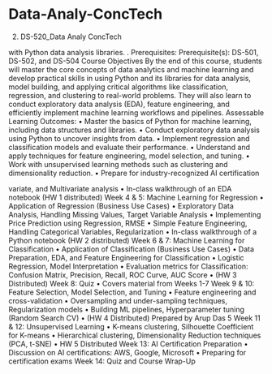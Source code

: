 # Data-Analy-ConcTech
2. DS-520_Data Analy ConcTech

with Python data analysis libraries.
.
Prerequisites: Prerequisite(s): DS-501, DS-502, and DS-504
Course Objectives
By the end of this course, students will master the core concepts of data analytics and machine learning and develop practical skills in using Python and its libraries for data analysis, model building, and applying critical algorithms like classification, regression, and clustering to real-world problems. They will also learn to conduct exploratory data analysis (EDA), feature engineering, and efficiently implement machine learning workflows and pipelines.
Assessable Learning Outcomes:
• Master the basics of Python for machine learning, including data structures and libraries.
• Conduct exploratory data analysis using Python to uncover insights from data.
• Implement regression and classification models and evaluate their performance.
• Understand and apply techniques for feature engineering, model selection, and tuning.
• Work with unsupervised learning methods such as clustering and dimensionality reduction.
• Prepare for industry-recognized AI certification



variate, and Multivariate analysis • In-class walkthrough of an EDA notebook (HW 1 distributed)
Week 4 & 5: Machine Learning for Regression
• Application of Regression (Business Use Cases)
• Exploratory Data Analysis, Handling Missing Values, Target Variable Analysis
• Implementing Price Prediction using Regression, RMSE
• Simple Feature Engineering, Handling Categorical Variables, Regularization • In-class walkthrough of a Python notebook (HW 2 distributed)
Week 6 & 7: Machine Learning for Classification
• Application of Classification (Business Use Cases)
• Data Preparation, EDA, and Feature Engineering for Classification
• Logistic Regression, Model Interpretation
• Evaluation metrics for Classification: Confusion Matrix, Precision, Recall, ROC Curve, AUC Score • (HW 3 Distributed)
Week 8: Quiz • Covers material from Weeks 1-7
Week 9 & 10: Feature Selection, Model Selection, and Tuning
• Feature engineering and cross-validation
• Oversampling and under-sampling techniques, Regularization models
• Building ML pipelines, Hyperparameter tuning (Random Search CV) • (HW 4 Distributed)
Prepared by Arup Das
5
Week 11 & 12: Unsupervised Learning
• K-means clustering, Silhouette Coefficient for K-means
• Hierarchical clustering, Dimensionality Reduction techniques (PCA, t-SNE) • HW 5 Distributed
Week 13: AI Certification Preparation
• Discussion on AI certifications: AWS, Google, Microsoft
• Preparing for certification exams
Week 14: Quiz and Course Wrap-Up
